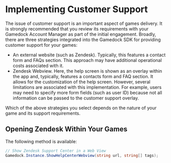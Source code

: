 # Implementing Customer Support

The issue of customer support is an important aspect of games delivery. It is strongly recommended that you review its requirements with your Gamedock Account Manager as part of the initial engagement. Broadly, there are three strategies integrated into the Gamedock SDK for providing customer support for your games:
* An external website (such as Zendesk). Typically, this features a contact form and FAQs section. This approach may have additional operational costs associated with it.
* Zendesk Webview. Here, the help screen is shown as an overlay within the app and, typically, features a contacts form and FAQ section. It allows for the customization of the help screen. However, several limitations are associated with this implementation. For example, users may need to specify more form fields (such as user ID) because not all information can be passed to the customer support overlay.

Which of the above strategies you select depends on the nature of your game and its support requirements.

## Opening Zendesk Within Your Games

The following method is available:

~~~C#
// Show Zendesk Support Center in a Web View 
Gamedock.Instance.ShowHelpCenterWebview(string url, string[] tags);
~~~
